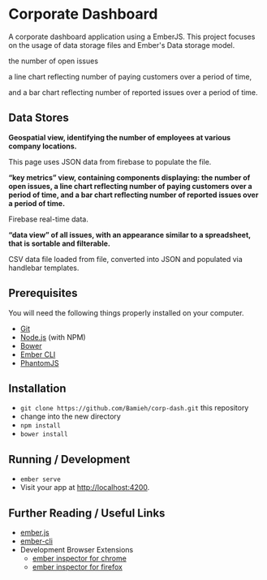 # Corporate Dashboard

A corporate dashboard application using a EmberJS. This project focuses on the usage of data storage files and Ember's Data storage model.


the number of open issues

a line chart reflecting number of paying customers over a period of time,

and a bar chart reflecting number of reported issues over a period of time.

## Data Stores
**Geospatial view, identifying the number of employees at various company locations.**

This page uses JSON data from firebase to populate the file.

**“key metrics” view, containing components displaying: the number of open issues, a line chart reflecting number of paying customers over a period of time, and a bar chart reflecting number of reported issues over a period of time.**

Firebase real-time data.

**“data view” of all issues, with an appearance similar to a spreadsheet, that is sortable and filterable.**

CSV data file loaded from file, converted into JSON and populated via handlebar templates.


## Prerequisites

You will need the following things properly installed on your computer.

* [Git](http://git-scm.com/)
* [Node.js](http://nodejs.org/) (with NPM)
* [Bower](http://bower.io/)
* [Ember CLI](http://ember-cli.com/)
* [PhantomJS](http://phantomjs.org/)

## Installation

* `git clone https://github.com/Bamieh/corp-dash.git` this repository
* change into the new directory
* `npm install`
* `bower install`

## Running / Development

* `ember serve`
* Visit your app at [http://localhost:4200](http://localhost:4200).

## Further Reading / Useful Links

* [ember.js](http://emberjs.com/)
* [ember-cli](http://ember-cli.com/)
* Development Browser Extensions
  * [ember inspector for chrome](https://chrome.google.com/webstore/detail/ember-inspector/bmdblncegkenkacieihfhpjfppoconhi)
  * [ember inspector for firefox](https://addons.mozilla.org/en-US/firefox/addon/ember-inspector/)

